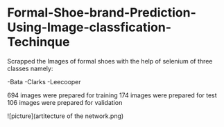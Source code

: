 # Formal-Shoe-brand-Prediction-Using-Image-classfication-Techinque

Scrapped the Images of formal shoes with the help of selenium of three classes namely:

-Bata
-Clarks
-Leecooper

694 images were prepared for training
174 images were prepared for test 
106 images were prepared for validation

![picture](artitecture of the network.png)
